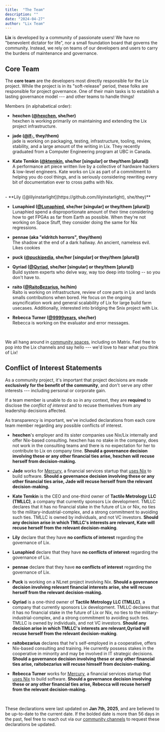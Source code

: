 ```yaml
---
title:  "The Team"
description: ""
date: "2024-04-27"
author: "Lix Team"
---
```


**Lix** is developed by a community of passionate users! We have no "benevolent dictator for life",
nor a small foundation board that governs the community. Instead, we rely on teams of our developers
and users to carry the burdens of maintenance and governance.

## Core Team

The **core team** are the developers most directly responsible for the Lix project. While the project
is in its "soft-release" period, these folks are responsible for project governance. One of their main
tasks is to establish a lasting governance model --- and other teams to handle things!

Members (in alphabetical order):

- **hexchen ([@hexchen](https://github.com/hexchen), she/her)** <br>
  hexchen is working primarily on maintaining and extending the Lix project infrastructure.

- **jade ([@lf-](https://github.com/lf-), they/them)** <br>
  jade is working on packaging, testing, infrastructure, tooling, review, stability, and a large amount of 
  the writing in Lix. They recently graduated from a Computer Engineering program at UBC in Canada.

- **Kate Temkin ([@ktemkin](https://github.com/ktemkin), she/her [singular] or they/them [plural])** <br>
  A performance art piece written live by a collective of hardware hackers & low-level engineers.
  Kate works on Lix as part of a commitment to helping you do cool things, and is seriously considering
  rewriting every bit of documentation ever to cross paths with Nix.
 <br>
- **Lily ([@lilyinstarlight](https://github.com/lilyinstarlight), she/they)**

- **Lunaphied ([@Lunaphied](https://github.com/lunaphied), she/her [singular] or they/them [plural])** <br>
  Lunaphied spend a disproportionate amount of their time considering how to get FPGAs as far from Earth as possible.
  When they're not working on Space Stuff, they consider doing the same for Nix regressions.

- **pennae (aka "eldritch horrors", they/them)** <br>
  The shadow at the end of a dark hallway. An ancient, nameless evil. Likes cookies

- **puck ([@puckipedia](https://github.com/puckipedia), she/her [singular] or they/them [plural])**

- **Qyriad ([@Qyriad](https://github.com/Qyriad), she/her [singular] or they/them [plural])** <br>
  Build system experts who delve way, way too deep into tooling -- so you don't have to.

- **raito ([@RaitoBezarius](https://github.com/RaitoBezarius), he/him)** <br>
  Raito is working on infrastructure, review of core parts in Lix and lands smalls contributions when bored.
  He focus on the ongoing asyncification work and general scalability of Lix for large build farm usecases.
  Additionally, interested into bridging the Snix project with Lix.

- **Rebecca Turner ([@9999years](https://github.com/9999years), she/her)** <br>
  Rebecca is working on the evaluator and error messages.

<br/>

We all hang around in [community spaces](/community), including on Matrix. Feel free to pop into
the Lix channels and say hello --- we'd love to hear what you think of Lix!

## Conflict of Interest Statements

As a community project, it's important that project decisions are made **exclusively for the
benefit of the community**, and don't serve any other interests --- including personal or corporate gain.

If a team member is unable to do so in any context, they are **required** to disclose the _conflict of interest_
and to recuse themselves from any leadership decisions affected.

As transparency is important, we've included declarations from each core team member regarding any possible
conflicts of interest.

- **hexchen**'s employer and its sister companies use Nix/Lix internally and offer Nix-based consulting.
  hexchen has no stake in the company, does not work in the consulting teams and there is no
  expectation for her to contribute to Lix on company time. **Should a governance decision involving
  these or any other financial ties arise, hexchen will recuse herself from decision-making.**

- **Jade** works for [Mercury](https://mercury.com/), a financial
  services startup that [uses
  Nix](https://serokell.io/blog/haskell-in-production-mercury) to build
  software. **Should a governance decision involving these or any other
  financial ties arise, Jade will recuse herself from the relevant
  decision-making.**

- **Kate Temkin** is the CEO and one-third owner of **Tactile Metrology LLC (TMLLC)**, a company that currently
  sponsors Lix development. TMLLC declares that it has no financial stake in the future of Lix or Nix,
  no ties to the military-industrial-complex, and a strong commitment to avoiding such ties. TMLLC is
  owned by individuals, and not VC investors. **Should any decision arise in which TMLLC's interests are
  relevant, Kate will recuse herself from the relevant decision-making**.

- **Lily** declare that they have **no conflicts of interest** regarding the governance of Lix.

- **Lunaphied** declare that they have **no conflicts of interest** regarding the governance of Lix.

- **pennae** declare that they have **no conflicts of interest** regarding the governance of Lix.

- **Puck** is working on a NLnet project involving Nix. **Should a governance decision involving relevant
  financial interests arise, she will recuse herself from the relevant decision-making.**

- **Qyriad** is a one-third owner of **Tactile Metrology LLC (TMLLC)**, a company that currently
  sponsors Lix development. TMLLC declares that it has no financial stake in the future of Lix or Nix,
  no ties to the military-industrial-complex, and a strong commitment to avoiding such ties. TMLLC is
  owned by individuals, and not VC investors. **Should any decision arise in which TMLLC's interests are
  relevant,Qyriad will recuse herself from the relevant decision-making**.

- **raitobezarius** declares that he's self-employed in a cooperative, offers Nix-based consulting and training.
  He currently possess stakes in the cooperative in minority and may be involved in IT strategic decisions.
  **Should a governance decision involving these or any other financial ties
  arise, raitobezarius will recuse himself from decision-making.**

- **Rebecca Turner** works for [Mercury](https://mercury.com/), a financial
  services startup that [uses
  Nix](https://serokell.io/blog/haskell-in-production-mercury) to build
  software. **Should a governance decision involving these or any other
  financial ties arise, Rebecca will recuse herself from the relevant
  decision-making.**

<br />

These declarations were last updated on **Jan 7th, 2025**, and are believed to be up-to-date to the current date.
If the bolded date is more than 56 days in the past, feel free to reach out via our
[community channels](/community) to request these declarations be updated.
